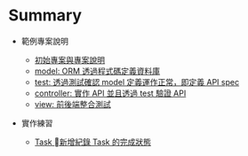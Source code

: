 # Summary

<!-- * [Introduction](README.md)

* 01 現代軟體開發工法
    * MVC 分層開發觀念
    * TDD 測試驅動開發
    * DevOps 觀念概論
    * 前後端分離開發

* 為什麼要學 JavaScript
    * JavaScript 的至今發展狀況
    * JavaScript 應用案例 -->

* 範例專案說明
    * [初始專案與專案說明](./004-js-workshop/004001-install.md)
    * [model: ORM 透過程式碼定義資料庫](./004-js-workshop/004002-model.md)
    * [test: 透過測試確認 model 定義運作正常，即定義 API spec](./004-js-workshop/004003-test.md)
    * [controller: 實作 API 並且透過 test 驗證 API](./004-js-workshop/004004-controller.md)
    * [view: 前後端整合測試](./004-js-workshop/004005-view.md)

* 實作練習
    * [Task 新增紀錄 Task 的完成狀態](./005-js-practice/005001-task-completed.md)
